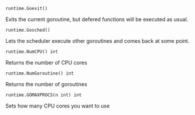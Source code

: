 `runtime.Goexit()`

Exits the current goroutine, but defered functions will be executed as usual.

`runtime.Gosched()`

Lets the scheduler execute other goroutines and comes back at some point.

`runtime.NumCPU() int`

Returns the number of CPU cores

`runtime.NumGoroutine() int`

Returns the number of goroutines

`runtime.GOMAXPROCS(n int) int`

Sets how many CPU cores you want to use